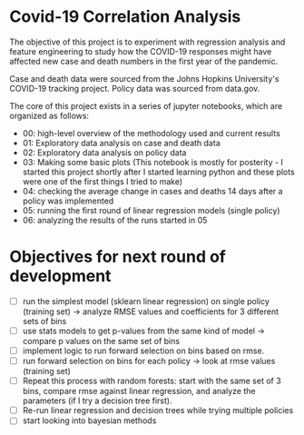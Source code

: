 # Covid-19 Correlation Analysis
The objective of this project is to experiment with regression analysis and feature engineering to study how the COVID-19 responses might have affected new case and death numbers in the first year of the pandemic. 

Case and death data were sourced from the Johns Hopkins University's COVID-19 tracking project. Policy data was sourced from data.gov. 

The core of this project exists in a series of jupyter notebooks, which are organized as follows:

- 00: high-level overview of the methodology used and current results
- 01: Exploratory data analysis on case and death data
- 02: Exploratory data analysis on policy data
- 03: Making some basic plots (This notebook is mostly for posterity - I started this project shortly after I started learning python and these plots were one of the first things I tried to make)
- 04: checking the average change in cases and deaths 14 days after a policy was implemented
- 05: running the first round of linear regression models (single policy)
- 06: analyzing the results of the runs started in 05 

# Objectives for next round of development

- [ ] run the simplest model (sklearn linear regression) on single policy (training set) -> analyze RMSE values and coefficients for 3 different sets of bins
- [ ] use stats models to get p-values from the same kind of model -> compare p values on the same set of bins
- [ ] implement logic to run forward selection on bins based on rmse.
- [ ] run forward selection on bins for each policy -> look at rmse values (training set)
- [ ] Repeat this process with random forests: start with the same set of 3 bins, compare rmse against linear regression, and analyze the parameters (if I try a decision tree first).
- [ ] Re-run linear regression and decision trees while trying multiple policies
- [ ] start looking into bayesian methods
